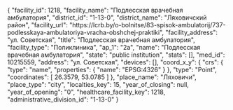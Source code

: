 {
    "facility_id": 1218,
    "facility_name": "Подлесская врачебная амбулатория",
    "district_id": "1-13-0",
    "district_name": "Ляховичский район",
    "facility_url": "https:\/\/lcrb.by\/o-bolnitse\/83-spisok-ambulatorij\/737-podlesskaya-ambulatoriya-vracha-obshchej-praktiki",
    "facility_address": "ул. Советская",
    "title": "Подлесская врачебная амбулатория",
    "facility_type": "Поликлиника",
    "ap_1": "2а",
    "name": "Подлесская врачебная амбулатория",
    "state": "public institution",
    "stats": [],
    "med_id": 10215559,
    "address": "ул. Советская",
    "devices": [],
    "coord_x_y": {
        "crs": {
            "type": "name",
            "properties": {
                "name": "EPSG:4326"
            }
        },
        "type": "Point",
        "coordinates": [
            26.3579,
            53.0785
        ]
    },
    "place_name": "Ляховичи",
    "place_type": "city",
    "localties_key": 15,
    "year_of_closing": null,
    "year_of_opening": "0",
    "healthcare_facility_key": 1218,
    "administrative_division_id": "1-13-0"
}